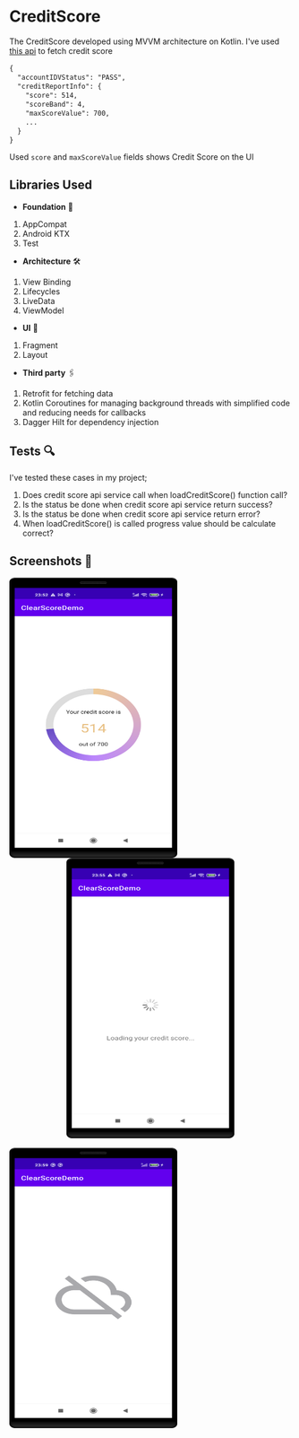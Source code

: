 # CreditScore
The CreditScore developed using MVVM architecture on Kotlin. I've used [this api](https://android-interview.s3.eu-west-2.amazonaws.com/endpoint.json) to fetch credit score

```
{
  "accountIDVStatus": "PASS",
  "creditReportInfo": {
    "score": 514,
    "scoreBand": 4,
    "maxScoreValue": 700,
    ...
  }
}      
```
Used `score` and `maxScoreValue` fields shows Credit Score on the UI

## Libraries Used
- **Foundation** 🎯
1. AppCompat
2. Android KTX
3. Test
- **Architecture** 🛠
1. View Binding
2. Lifecycles
3. LiveData
4. ViewModel
- **UI** 🔮
1. Fragment
2. Layout
- **Third party** 🖇
1. Retrofit for fetching data
2. Kotlin Coroutines for managing background threads with simplified code and reducing needs for callbacks
3. Dagger Hilt for dependency injection

## Tests 🔍
I've tested these cases in my project;
1. Does credit score api service call when loadCreditScore() function call?
2. Is the status be done when credit score api service return success?
3. Is the status be done when credit score api service return error?
4. When loadCreditScore() is called progress value should be calculate correct?


## Screenshots 📸
<img align="left" src="./art/success_state_screen.png" width="300" height="500">
<p align="center">
<img src="./art/loading_state_screen.png" width="300" height="500">
</p>
<img align="left" src="./art/error_state_screen.png" width="300" height="500">
